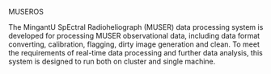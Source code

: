 
MUSEROS

The MingantU SpEctral Radioheliograph (MUSER) data processing system is developed for processing MUSER observational data, including data format converting, calibration, flagging, dirty image generation and clean. To meet the requirements of real-time data processing and further data analysis, this system is designed to run both on cluster and single machine.
